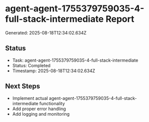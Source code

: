 # agent-agent-1755379759035-4-full-stack-intermediate Report

Generated: 2025-08-18T12:34:02.634Z

## Status
- Task: agent-agent-1755379759035-4-full-stack-intermediate
- Status: Completed
- Timestamp: 2025-08-18T12:34:02.634Z

## Next Steps
- Implement actual agent-agent-1755379759035-4-full-stack-intermediate functionality
- Add proper error handling
- Add logging and monitoring
